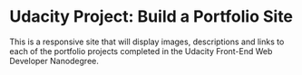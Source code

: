 # Udacity Project: Build a Portfolio Site
This is a responsive site that will display images, descriptions and links to each of the portfolio projects completed in the Udacity Front-End Web Developer Nanodegree.
